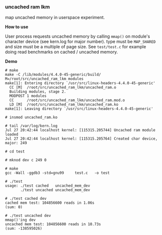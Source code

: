 ### uncached ram lkm

map uncached memory in userspace experiment.

**How to use**

User process requests uncached memory by calling `mmap()` on module's character device (see kern.log for major number).
type must be `MAP_SHARED` and size must be a multiple of page size.
See `test/test.c` for example doing read benchmarks on cached / uncached memory.

**Demo**

    # make
    make -C /lib/modules/4.4.0-45-generic/build/ M=/root/src/uncached_ram_lkm modules
    make[1]: Entering directory `/usr/src/linux-headers-4.4.0-45-generic'
      CC [M]  /root/src/uncached_ram_lkm/uncached_ram.o
      Building modules, stage 2.
      MODPOST 1 modules
      CC      /root/src/uncached_ram_lkm/uncached_ram.mod.o
      LD [M]  /root/src/uncached_ram_lkm/uncached_ram.ko
    make[1]: Leaving directory `/usr/src/linux-headers-4.4.0-45-generic'

    # insmod uncached_ram.ko

    # tail /var/log/kern.log
    Jul 27 20:42:44 localhost kernel: [115315.205744] Uncached ram module loaded
    Jul 27 20:42:44 localhost kernel: [115315.205764] Created char device, major: 249

    # cd test

    # mknod dev c 249 0

    # make
    gcc -Wall -ggdb3 -std=gnu99     test.c   -o test

    # ./test
    usage: ./test cached   uncached_mem_dev
           ./test uncached uncached_mem_dev

    # ./test cached dev
    cached mem test: 104856600 reads in 1.06s                                     (sum: 0)

    # ./test uncached dev
    mmap()'ing dev
    uncached mem test: 104856600 reads in 10.73s                                     (sum: -138595026)

    
